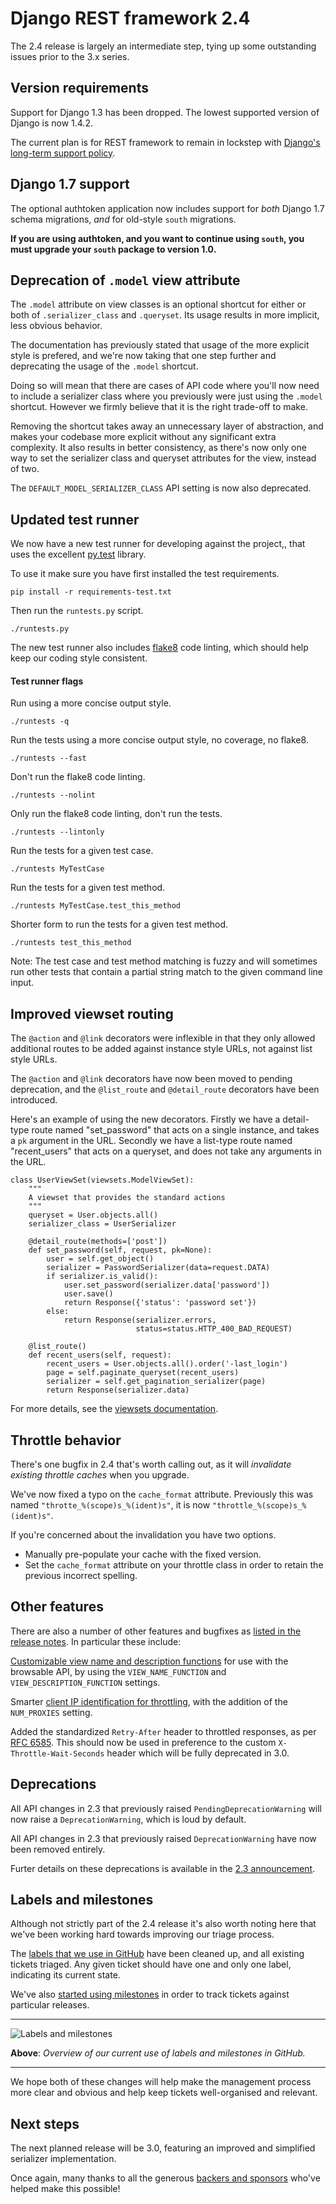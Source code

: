 # Django REST framework 2.4

The 2.4 release is largely an intermediate step, tying up some outstanding
issues prior to the 3.x series.

## Version requirements

Support for Django 1.3 has been dropped.  The lowest supported version of
Django is now 1.4.2.

The current plan is for REST framework to remain in lockstep with [Django's
long-term support policy][lts-releases].

## Django 1.7 support

The optional authtoken application now includes support for *both* Django 1.7
schema migrations, *and* for old-style `south` migrations.

**If you are using authtoken, and you want to continue using `south`, you must
upgrade your `south` package to version 1.0.**

## Deprecation of `.model` view attribute

The `.model` attribute on view classes is an optional shortcut for either or
both of `.serializer_class` and `.queryset`. Its usage results in more
implicit, less obvious behavior.

The documentation has previously stated that usage of the more explicit style
is prefered, and we're now taking that one step further and deprecating the
usage of the `.model` shortcut.

Doing so will mean that there are cases of API code where you'll now need to
include a serializer class where you previously were just using the `.model`
shortcut. However we firmly believe that it is the right trade-off to make.

Removing the shortcut takes away an unnecessary layer of abstraction, and makes
your codebase more explicit without any significant extra complexity. It also
results in better consistency, as there's now only one way to set the
serializer class and queryset attributes for the view, instead of two.

The `DEFAULT_MODEL_SERIALIZER_CLASS` API setting is now also deprecated.

## Updated test runner

We now have a new test runner for developing against the project,, that uses
the excellent [py.test](http://pytest.org) library.

To use it make sure you have first installed the test requirements.

    pip install -r requirements-test.txt

Then run the `runtests.py` script.

    ./runtests.py

The new test runner also includes [flake8](https://flake8.readthedocs.io) code
linting, which should help keep our coding style consistent.

#### Test runner flags

Run using a more concise output style.

    ./runtests -q

Run the tests using a more concise output style, no coverage, no flake8.

    ./runtests --fast

Don't run the flake8 code linting.

    ./runtests --nolint

Only run the flake8 code linting, don't run the tests.

    ./runtests --lintonly

Run the tests for a given test case.

    ./runtests MyTestCase

Run the tests for a given test method.

    ./runtests MyTestCase.test_this_method

Shorter form to run the tests for a given test method.

    ./runtests test_this_method

Note: The test case and test method matching is fuzzy and will sometimes run
other tests that contain a partial string match to the given  command line
input.

## Improved viewset routing

The `@action` and `@link` decorators were inflexible in that they only allowed
additional routes to be added against instance style URLs, not against list
style URLs.

The `@action` and `@link` decorators have now been moved to pending
deprecation, and the `@list_route` and `@detail_route` decorators have been
introduced.

Here's an example of using the new decorators. Firstly we have a detail-type
route named "set_password" that acts on a single instance, and takes a `pk`
argument in the URL. Secondly we have a list-type route named "recent_users"
that acts on a queryset, and does not take any arguments in the URL.

    class UserViewSet(viewsets.ModelViewSet):
        """
        A viewset that provides the standard actions
        """
        queryset = User.objects.all()
        serializer_class = UserSerializer

        @detail_route(methods=['post'])
        def set_password(self, request, pk=None):
            user = self.get_object()
            serializer = PasswordSerializer(data=request.DATA)
            if serializer.is_valid():
                user.set_password(serializer.data['password'])
                user.save()
                return Response({'status': 'password set'})
            else:
                return Response(serializer.errors,
                                status=status.HTTP_400_BAD_REQUEST)

        @list_route()
        def recent_users(self, request):
            recent_users = User.objects.all().order('-last_login')
            page = self.paginate_queryset(recent_users)
            serializer = self.get_pagination_serializer(page)
            return Response(serializer.data)

For more details, see the [viewsets documentation](../api-guide/viewsets.md).

## Throttle behavior

There's one bugfix in 2.4 that's worth calling out, as it will *invalidate
existing throttle caches* when you upgrade.

We've now fixed a typo on the `cache_format` attribute. Previously this was
named `"throtte_%(scope)s_%(ident)s"`, it is now
`"throttle_%(scope)s_%(ident)s"`.

If you're concerned about the invalidation you have two options.

* Manually pre-populate your cache with the fixed version.
* Set the `cache_format` attribute on your throttle class in order to retain
  the previous incorrect spelling.

## Other features

There are also a number of other features and bugfixes as [listed in the
release notes][2-4-release-notes]. In particular these include:

[Customizable view name and description
functions][view-name-and-description-settings] for use with the browsable API,
by using the `VIEW_NAME_FUNCTION` and `VIEW_DESCRIPTION_FUNCTION` settings.

Smarter [client IP identification for throttling][client-ip-identification],
with the addition of the `NUM_PROXIES` setting.

Added the standardized `Retry-After` header to throttled responses, as per [RFC
6585](http://tools.ietf.org/html/rfc6585). This should now be used in
preference to the custom `X-Throttle-Wait-Seconds` header which will be fully
deprecated in 3.0.

## Deprecations

All API changes in 2.3 that previously raised `PendingDeprecationWarning` will
now raise a `DeprecationWarning`, which is loud by default.

All API changes in 2.3 that previously raised `DeprecationWarning` have now
been removed entirely.

Furter details on these deprecations is available in the [2.3
announcement][2-3-announcement].

## Labels and milestones

Although not strictly part of the 2.4 release it's also worth noting here that
we've been working hard towards improving our triage process.

The [labels that we use in GitHub][github-labels] have been cleaned up, and all
existing tickets triaged. Any given ticket should have one and only one label,
indicating its current state.

We've also [started using milestones][github-milestones] in order to track
tickets against particular releases.

---

![Labels and milestones](../img/labels-and-milestones.png)

**Above**: *Overview of our current use of labels and milestones in GitHub.*

---

We hope both of these changes will help make the management process more clear
and obvious and help keep tickets well-organised and relevant.

## Next steps

The next planned release will be 3.0, featuring an improved and simplified
serializer implementation.

Once again, many thanks to all the generous [backers and
sponsors][kickstarter-sponsors] who've helped make this possible!

[lts-releases]: https://docs.djangoproject.com/en/dev/internals/release-process/#long-term-support-lts-releases
[2-4-release-notes]: release-notes#240
[view-name-and-description-settings]: ../api-guide/settings#view-names-and-descriptions
[client-ip-identification]: ../api-guide/throttling#how-clients-are-identified
[2-3-announcement]: 2.3-announcement
[github-labels]: https://github.com/tomchristie/django-rest-framework/issues
[github-milestones]: https://github.com/tomchristie/django-rest-framework/milestones
[kickstarter-sponsors]: kickstarter-announcement#sponsors
